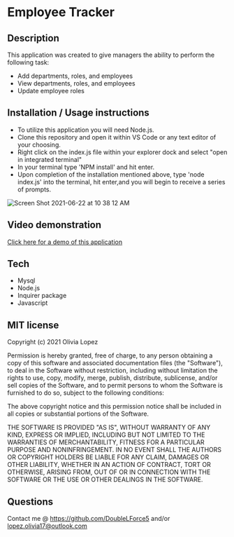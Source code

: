 # Employee Tracker

## Description
This application was created to give managers the ability to perform the following task:
- Add departments, roles, and employees 
- View departments, roles, and employees 
- Update employee roles 

## Installation / Usage instructions
- To utilize this application you will need Node.js.
- Clone this repository and open it within VS Code or any text editor of your choosing.
- Right click on the index.js file within your explorer dock and select "open in integrated terminal"
- In your terminal type 'NPM install' and hit enter. 
- Upon completion of the installation mentioned above, type 'node index.js' into the terminal, hit enter,and you will begin to receive a series of prompts.

![Screen Shot 2021-06-22 at 10 38 12 AM](https://user-images.githubusercontent.com/73543476/122955788-0893af80-d346-11eb-9967-3aa0b3620a4b.png)

## Video demonstration
[Click here for a demo of this application](https://drive.google.com/file/d/1m2fWd8Ad24S7mneEwJtvwepi6vXz_Lzz/view?usp=sharing)

## Tech  
- Mysql
- Node.js 
- Inquirer package
- Javascript 

## MIT license
Copyright (c) 2021 Olivia Lopez

Permission is hereby granted, free of charge, to any person obtaining a copy
of this software and associated documentation files (the "Software"), to deal
in the Software without restriction, including without limitation the rights
to use, copy, modify, merge, publish, distribute, sublicense, and/or sell
copies of the Software, and to permit persons to whom the Software is
furnished to do so, subject to the following conditions:

The above copyright notice and this permission notice shall be included in all
copies or substantial portions of the Software.

THE SOFTWARE IS PROVIDED "AS IS", WITHOUT WARRANTY OF ANY KIND, EXPRESS OR
IMPLIED, INCLUDING BUT NOT LIMITED TO THE WARRANTIES OF MERCHANTABILITY,
FITNESS FOR A PARTICULAR PURPOSE AND NONINFRINGEMENT. IN NO EVENT SHALL THE
AUTHORS OR COPYRIGHT HOLDERS BE LIABLE FOR ANY CLAIM, DAMAGES OR OTHER
LIABILITY, WHETHER IN AN ACTION OF CONTRACT, TORT OR OTHERWISE, ARISING FROM,
OUT OF OR IN CONNECTION WITH THE SOFTWARE OR THE USE OR OTHER DEALINGS IN THE
SOFTWARE.

## Questions
Contact me @ https://github.com/DoubleLForce5 and/or lopez.olivia17@outlook.com 
